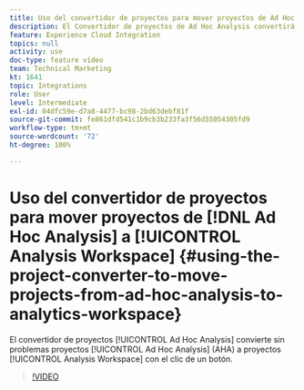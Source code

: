 ```yaml
---
title: Uso del convertidor de proyectos para mover proyectos de Ad Hoc Analysis a Analytics Workspace
description: El Convertidor de proyectos de Ad Hoc Analysis convertirá sin problemas los proyectos de Ad Hoc Analysis (AHA) en proyectos de Analysis Workspace con solo hacer clic en un botón.
feature: Experience Cloud Integration
topics: null
activity: use
doc-type: feature video
team: Technical Marketing
kt: 1641
topic: Integrations
role: User
level: Intermediate
exl-id: 04dfc59e-d7a8-4477-bc98-2bd63debf81f
source-git-commit: fe861dfd541c1b9cb3b233fa3f56d55054305fd9
workflow-type: tm+mt
source-wordcount: '72'
ht-degree: 100%

---
```


# Uso del convertidor de proyectos para mover proyectos de [!DNL Ad Hoc Analysis] a [!UICONTROL Analysis Workspace] {#using-the-project-converter-to-move-projects-from-ad-hoc-analysis-to-analytics-workspace}

El convertidor de proyectos [!UICONTROL Ad Hoc Analysis] convierte sin problemas proyectos [!UICONTROL Ad Hoc Analysis] (AHA) a proyectos [!UICONTROL Analysis Workspace] con el clic de un botón.

>[!VIDEO](https://video.tv.adobe.com/v/23118/?quality=12)

